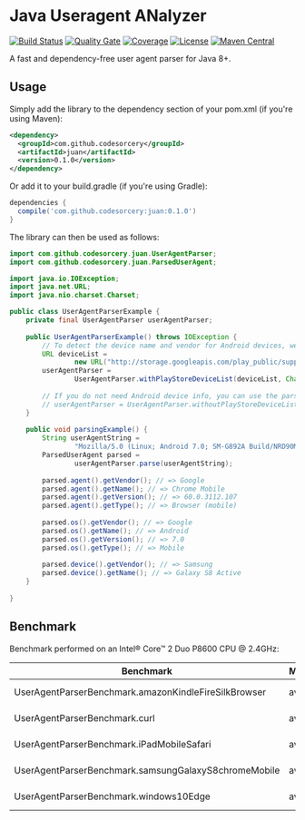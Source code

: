 # Java Useragent ANalyzer
[![Build Status](https://travis-ci.org/codesorcery/juan.svg?branch=master)](https://travis-ci.org/codesorcery/juan)
[![Quality Gate](https://sonarcloud.io/api/project_badges/measure?project=com.github.codesorcery%3Ajuan&metric=alert_status)](https://sonarcloud.io/dashboard?id=com.github.codesorcery%3Ajuan)
[![Coverage](https://sonarcloud.io/api/project_badges/measure?project=com.github.codesorcery%3Ajuan&metric=coverage)](https://sonarcloud.io/dashboard?id=com.github.codesorcery%3Ajuan)
[![License](https://img.shields.io/github/license/codesorcery/juan.svg)](https://choosealicense.com/licenses/mit/)
[![Maven Central](https://img.shields.io/maven-central/v/com.github.codesorcery/juan.svg)](https://search.maven.org/search?q=com.github.codesorcery)

A fast and dependency-free user agent parser for Java 8+.

## Usage

Simply add the library to the dependency section of your pom.xml (if you're using Maven):
```xml
<dependency>
  <groupId>com.github.codesorcery</groupId>
  <artifactId>juan</artifactId>
  <version>0.1.0</version>
</dependency>
```
Or add it to your build.gradle (if you're using Gradle):
````groovy
dependencies {
  compile('com.github.codesorcery:juan:0.1.0')
}
````

The library can then be used as follows:
```java
import com.github.codesorcery.juan.UserAgentParser;
import com.github.codesorcery.juan.ParsedUserAgent;

import java.io.IOException;
import java.net.URL;
import java.nio.charset.Charset;

public class UserAgentParserExample {
    private final UserAgentParser userAgentParser;
    
    public UserAgentParserExample() throws IOException {
        // To detect the device name and vendor for Android devices, we use Google's device list:
        URL deviceList =
                new URL("http://storage.googleapis.com/play_public/supported_devices.csv");
        userAgentParser =
                UserAgentParser.withPlayStoreDeviceList(deviceList, Charset.forName("UTF-16"));
        
        // If you do not need Android device info, you can use the parser without the device list:
        // userAgentParser = UserAgentParser.withoutPlayStoreDeviceList();
    }
    
    public void parsingExample() {
        String userAgentString =
                "Mozilla/5.0 (Linux; Android 7.0; SM-G892A Build/NRD90M; wv) AppleWebKit/537.36 (KHTML, like Gecko) Version/4.0 Chrome/60.0.3112.107 Mobile Safari/537.36";
        ParsedUserAgent parsed =
                userAgentParser.parse(userAgentString);
        
        parsed.agent().getVendor(); // => Google
        parsed.agent().getName(); // => Chrome Mobile
        parsed.agent().getVersion(); // => 60.0.3112.107
        parsed.agent().getType(); // => Browser (mobile)
        
        parsed.os().getVendor(); // => Google
        parsed.os().getName(); // => Android
        parsed.os().getVersion(); // => 7.0
        parsed.os().getType(); // => Mobile
        
        parsed.device().getVendor(); // => Samsung
        parsed.device().getName(); // => Galaxy S8 Active
    }
    
}
```

## Benchmark

Benchmark performed on an Intel&reg; Core&trade; 2 Duo P8600 CPU @ 2.4GHz:

Benchmark                                             | Mode  | Cnt  | Score | Error   | Units
----------------------------------------------------- | ----- | ---- | ----- | ------- | -----
UserAgentParserBenchmark.amazonKindleFireSilkBrowser  | avgt  |   5  | 3.100 | ± 0.026 | us/op
UserAgentParserBenchmark.curl                         | avgt  |   5  | 2.951 | ± 0.180 | us/op
UserAgentParserBenchmark.iPadMobileSafari             | avgt  |   5  | 4.527 | ± 0.505 | us/op
UserAgentParserBenchmark.samsungGalaxyS8chromeMobile  | avgt  |   5  | 5.417 | ± 0.411 | us/op
UserAgentParserBenchmark.windows10Edge                | avgt  |   5  | 4.390 | ± 0.304 | us/op
